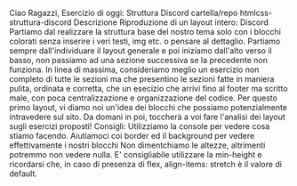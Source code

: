 Ciao Ragazzi,
Esercizio di oggi: Struttura Discord
cartella/repo htmlcss-struttura-discord
Descrizione
Riproduzione di un layout intero: Discord
Partiamo dal realizzare la struttura base del nostro tema solo con i blocchi colorati senza inserire i veri testi, img etc. o pensare al dettaglio.
Partiamo sempre dall'individuare il layout generale e poi iniziamo dall'alto verso il basso, non passiamo ad una sezione successiva se la precedente non funziona.
In linea di massima, consideriamo meglio un esercizio non completo di tutte le sezioni ma che presentino le sezioni fatte in maniera pulita, ordinata e corretta, che un esecizio che arrivi fino al footer ma scritto male, con poca centralizzazione e organizzazione del codice.
Per questo primo layout, vi diamo noi un'idea dei blocchi che possiamo potenzialmente intravedere sul sito. Da domani in poi, toccherà a voi fare l'analisi dei layout sugli esercizi proposti!
Consigli:
Utilizziamo la console per vedere cosa stiamo facendo.
Aiutiamoci coi border ed il background per vedere effettivamente i nostri blocchi
Non dimentchiamo le altezze, altrimenti potremmo non vedere nulla. E' consigliabile utilizzare la min-height e ricordarsi che, in caso di presenza di flex, align-items: stretch è il valore di default.